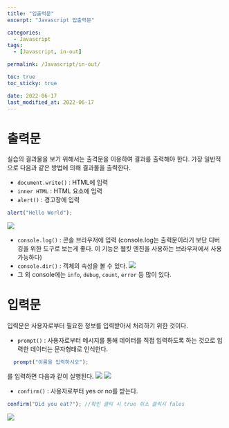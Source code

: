 ```yaml
---
title: "입출력문"
excerpt: "Javascript 입출력문"

categories:
  - Javascript
tags:
  - [Javascript, in-out]

permalink: /Javascript/in-out/

toc: true
toc_sticky: true

date: 2022-06-17
last_modified_at: 2022-06-17
---
```


# 출력문
실습의 결과물을 보기 위해서는 출격문을 이용하여 결과를 출력해야 한다. 가장 일반적으로 다음과 같은 방법에 의해 결과물을 출력한다.
- `document.write()` : HTML에 입력
- `inner HTML` : HTML 요소에 입력
- `alert()` : 경고창에 입력
```javascript
alert("Hello World");
```
![](https://velog.velcdn.com/images/sangwoo/post/0d65e639-319c-4d9c-bb72-2bb210cca1bd/image.png)

- `console.log()` : 콘솔 브라우저에 입력 (console.log는 출력문이라기 보단 디버깅을 위한 도구로 보는게 좋다. 이 기능은 웹킷 엔진을 사용하는 브라우저에서 사용가능하다)
- `console.dir()` : 객체의 속성을 볼 수 있다.
![](https://velog.velcdn.com/images/sangwoo/post/83e447f3-9e82-40cd-beee-2b4bcfc2ff0e/image.png)
- 그 외 console에는 `info`, `debug`, `count`, `error` 등 많이 있다.

# 입력문
입력문은 사용자로부터 필요한 정보를 입력받아서 처리하기 위한 것이다.
- `prompt()` : 사용자로부터 메시지를 통해 데이터를 직접 입력하도록 하는 것으로 입력한 데이터는 문자형태로 인식한다. 
~~~javascript
  prompt("이름을 입력하시오");
~~~
를 입력하면 다음과 같이 실행된다.
![](https://velog.velcdn.com/images/sangwoo/post/359e0b95-0732-4c44-bae8-a5b3707d1953/image.png)
![](https://velog.velcdn.com/images/sangwoo/post/64184e64-4437-42b4-a9bf-c48b02d5cb6e/image.png)

- `confirm()` : 사용자로부터 yes or no를 받는다.

```javascript
confirm("Did you eat?"); //확인 클릭 시 true 취소 클릭시 fales
```
![](https://velog.velcdn.com/images/sangwoo/post/0b2ff800-a8ef-41d8-ac40-531efe30e6b0/image.png)